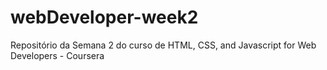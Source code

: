 # webDeveloper-week2
Repositório da Semana 2 do curso de HTML, CSS, and Javascript for Web Developers - Coursera
